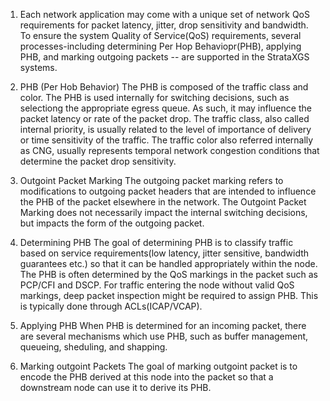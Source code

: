 1. Each network application may come with a unique set of network QoS requirements for packet latency, jitter, drop sensitivity and bandwidth. To ensure the system Quality of Service(QoS) requirements, several processes-including determining Per Hop Behaviopr(PHB), applying PHB, and marking outgoing packets -- are supported in the StrataXGS systems.

2. PHB (Per Hob Behavior)
    The PHB is composed of the traffic class and color. The PHB is used internally for switching decisions, such as selectiong the appropriate egress queue. As such, it may influence the packet latency or rate of the packet drop.
    The traffic class, also called internal priority, is usually related to the level of importance of delivery or time sensitivity of the traffic. 
    The traffic color also referred internally as CNG, usually represents temporal network congestion conditions that determine the packet drop sensitivity.

3. Outgoint Packet Marking
    The outgoing packet marking refers to modifications to outgoing packet headers that are intended to influence the PHB of the packet elsewhere in the network. The Outgoint Packet Marking does not necessarily impact the internal switching decisions, but impacts the form of the outgoing packet.

4. Determining PHB
    The goal of determining PHB is to classify traffic based on service requirements(low latency, jitter sensitive, bandwidth guarantees etc.) so that it can be handled appropriately within the node. The PHB is often determined by the QoS markings in the packet such as PCP/CFI and DSCP. For traffic entering the node without valid QoS markings, deep packet inspection might be required to assign PHB. This is typically done through ACLs(ICAP/VCAP).

5. Applying PHB
    When PHB is determined for an incoming packet, there are several mechanisms which use PHB, such as buffer management, queueing, sheduling, and shapping.

6. Marking outgoint Packets
    The goal of marking outgoint packet is to encode the PHB derived at this node into the packet so that a downstream node can use it to derive its PHB.



